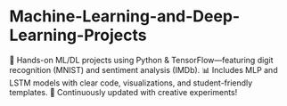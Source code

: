 # Machine-Learning-and-Deep-Learning-Projects
🚀 Hands-on ML/DL projects using Python &amp; TensorFlow—featuring digit recognition (MNIST) and sentiment analysis (IMDb). 📊 Includes MLP and LSTM models with clear code, visualizations, and student-friendly templates. 🌱 Continuously updated with creative experiments!
